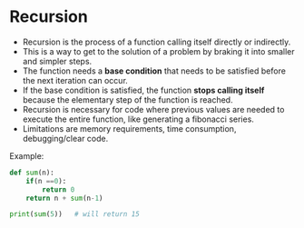 # Recursion

* Recursion is the process of a function calling itself directly or indirectly.
* This is a way to get to the solution of a problem by braking it into smaller and simpler steps.
* The function needs a **base condition** that needs to be satisfied before the next iteration can occur.
* If the base condition is satisfied, the function **stops calling itself** because the elementary step of the function is reached.
* Recursion is necessary for code where previous values are needed to execute the entire function, like generating a fibonacci series.
* Limitations are memory requirements, time consumption, debugging/clear code.

Example:
```py
def sum(n):
    if(n ==0):
        return 0
    return n + sum(n-1)

print(sum(5))   # will return 15
```

